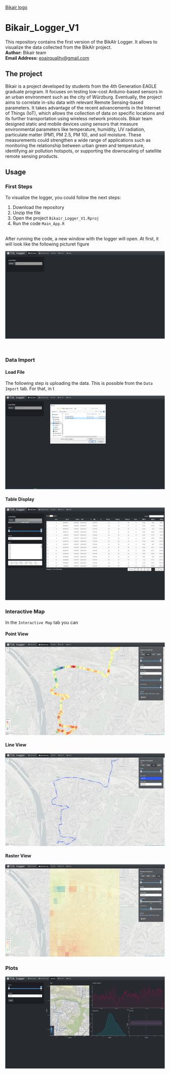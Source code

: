 [Bikair logo](/www/Logo.png "Bikair logo")

# Bikair_Logger_V1
This repository contains the first version of the BikAIr Logger. It allows to visualize the data collected from the BikAIr project. <br>
**Author:** Bikair team  <br>
**Email Address:** eoairquality@gmail.com

## The project
Bikair is a project developed by students from the 4th Generation EAGLE graduate program. It focuses on testing low-cost Arduino-based sensors in an urban environment such as the city of Würzburg. Eventually, the project aims to correlate in-situ data with relevant Remote Sensing-based parameters. It takes advantage of the recent advancements in the Internet of Things (IoT), which allows the collection of data on specific locations and its further transportation using wireless network protocols. Bikair team designed static and mobile devices using sensors that measure environmental parameters like temperature, humidity, UV radiation, particulate matter (PM1, PM 2.5, PM 10), and soil moisture. These measurements could strengthen a wide range of applications such as monitoring the relationship between urban green and temperature, identifying air pollution hotspots, or supporting the downscaling of satellite remote sensing products.

## Usage

### First Steps 
To visualize the logger, you could follow the next steps:
1. Download the repository 
2. Unzip the file  
3. Open the project `Bikair_Logger_V1.Rproj`
4. Run the code `Main_App.R`
<br>
After running the code, a new window with the logger will open.  At first, it will look like the following picturet figure <br>
<p>
    <img src="/www/app.PNG" />
</p>
<br>

### Data Import 
#### Load File
The following step is uploading the data. This is possible from the `Data Import` tab. For that, in t
<p>
    <img src="/www/Load data.PNG" />
</p>

#### Table Display
<p>
    <img src="/www/data_import.PNG" />
</p>

### Interactive Map
In the `Interactive Map` tab you can 

#### Point View

<p>
    <img src="/www/points.PNG" />
</p>

#### Line View
<p>
    <img src="/www/lines.PNG" />
</p>

#### Raster View
<p>
    <img src="/www/raster.PNG" />
</p>

### Plots

<p>
    <img src="/www/plots.PNG" />
</p>
